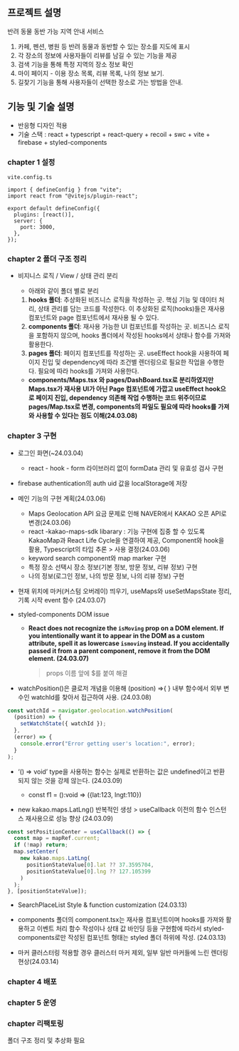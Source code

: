 ## 프로젝트 설명

반려 동물 동반 가능 지역 안내 서비스

1. 카페, 펜션, 병원 등 반려 동물과 동반할 수 있는 장소를 지도에 표시
2. 각 장소의 정보에 사용자들이 리뷰를 남길 수 있는 기능을 제공
3. 검색 기능을 통해 특정 지역의 장소 정보 확인
4. 마이 페이지 - 이용 장소 목록, 리뷰 목록, 나의 정보 보기.
5. 길찾기 기능을 통해 사용자들이 선택한 장소로 가는 방법을 안내.

## 기능 및 기술 설명

- 반응형 디자인 적용
- 기술 스택 : react + typescript + react-query + recoil + swc + vite + firebase + styled-components

### chapter 1 설정

`vite.config.ts`

```tsx
import { defineConfig } from "vite";
import react from "@vitejs/plugin-react";

export default defineConfig({
  plugins: [react()],
  server: {
    port: 3000,
  },
});
```

### chapter 2 폴더 구조 정리

- 비지니스 로직 / View / 상태 관리 분리

  - 아래와 같이 폴더 별로 분리

  1. **hooks 폴더**: 추상화된 비즈니스 로직을 작성하는 곳. 핵심 기능 및 데이터 처리, 상태 관리를 담는 코드를 작성한다. 이 추상화된 로직(hooks)들은 재사용 컴포넌트와 page 컴포넌트에서 재사용 될 수 있다.
  2. **components 폴더**: 재사용 가능한 UI 컴포넌트를 작성하는 곳. 비즈니스 로직을 포함하지 않으며, hooks 폴더에서 작성된 hooks에서 상태나 함수를 가져와 활용한다.
  3. **pages 폴더**: 페이지 컴포넌트를 작성하는 곳. useEffect hook을 사용하여 페이지 진입 및 dependency에 따라 조건별 렌더링으로 필요한 작업을 수행한다. 필요에 따라 hooks를 가져와 사용한다.

  - **components/Maps.tsx 와 pages/DashBoard.tsx로 분리하였지만 Maps.tsx가 재사용 UI가 아닌 Page 컴포넌트에 가깝고 useEffect hook으로 페이지 진입, dependency 의존해 작업 수행하는 코드 위주이므로 pages/Map.tsx로 변경, components의 파일도 필요에 따라 hooks를 가져와 사용할 수 있다는 점도 이해(24.03.08)**

### chapter 3 구현

- 로그인 화면(~24.03.04)

  - react - hook - form 라이브러리 없이 formData 관리 및 유효성 검사 구현

- firebase authentication의 auth uid 값을 localStorage에 저장

- 메인 기능의 구현 계획(24.03.06)

  - Maps Geolocation API 요금 문제로 인해 NAVER에서 KAKAO 오픈 API로 변경(24.03.06)
  - react -kakao-maps-sdk libarary : 기능 구현에 집중 할 수 있도록 KakaoMap과 React Life Cycle을 연결하여 제공, Component와 hook을 활용, Typescript의 타입 추론 > 사용 결정(24.03.06)
  - keyword search component와 map marker 구현
  - 특정 장소 선택시 장소 정보(기본 정보, 방문 정보, 리뷰 정보) 구현
  - 나의 정보(로그인 정보, 나의 방문 정보, 나의 리뷰 정보) 구현

- 현재 위치에 마커(커스텀 오버레이) 띄우기, useMaps와 useSetMapsState 정리, 기록 시작 event 함수 (24.03.07)

- styled-components DOM issue

  - **React does not recognize the `isMoving` prop on a DOM element. If you intentionally want it to appear in the DOM as a custom attribute, spell it as lowercase `ismoving` instead. If you accidentally passed it from a parent component, remove it from the DOM element. (24.03.07)**
    > props 이름 앞에 $를 붙여 해결

- watchPosition()은 클로저 개념을 이용해 (position) ⇒{ } 내부 함수에서 외부 변수인 watchId를 찾아서 접근하여 사용. (24.03.08)

```jsx
const watchId = navigator.geolocation.watchPosition(
  (position) => {
    setWatchState({ watchId });
  },
  (error) => {
    console.error("Error getting user's location:", error);
  }
);
```

- ‘() ⇒ void’ type을 사용하는 함수는 실제로 반환하는 값은 undefined이고 반환 되지 않는 것을 강제 않는다. (24.03.09)

  - const f1 = ():void ⇒ ({lat:123, lngt:110})

- new kakao.maps.LatLng() 반복적인 생성 > useCallback 이전의 함수 인스턴스 재사용으로 성능 향상 (24.03.09)

```jsx
const setPositionCenter = useCallback(() => {
  const map = mapRef.current;
  if (!map) return;
  map.setCenter(
    new kakao.maps.LatLng(
      positionStateValue[0].lat ?? 37.3595704,
      positionStateValue[0].lng ?? 127.105399
    )
  );
}, [positionStateValue]);
```

- SearchPlaceList Style & function customization (24.03.13)

- components 폴더의 component.tsx는 재사용 컴포넌트이며 hooks를 가져와 활용하고 이벤트 처리 함수 작성이나 상태 값 바인딩 등을 구현함에 따라서 styled-components로만 작성된 컴포넌트 형태는 styled 폴더 하위에 작성. (24.03.13)

- 마커 클러스터링 적용할 경우 클러스터 마커 제외, 일부 일반 마커들에 느린 렌더링 현상(24.03.14)

### chapter 4 배포

### chapter 5 운영

### chapter 리팩토링

폴더 구조 정리 및 추상화 필요
